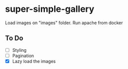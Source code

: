 # super-simple-gallery
Load images on "images" folder. Run apache from docker

## To Do
- [ ] Styling
- [ ] Pagination
- [X] Lazy load the images
